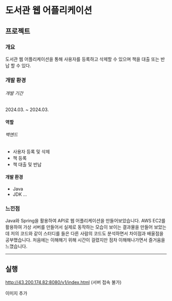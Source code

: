 # 도서관 웹 어플리케이션
## 프로젝트

### 개요
도서관 웹 어플리케이션을 통해 사용자를 등록하고 삭제할 수 있으며 책을 대출 또는 반납 할 수 있다.

### 개발 환경
###### 개발 기간
2024.03. ~ 2024.03.

#### 역할 
###### 백엔드
- 사용자 등록 및 삭제
- 책 등록
- 책 대출 및 반납

#### 개발 환경
- Java
- JDK ...

### 느낀점
Java와 Spring을 활용하여 API로 웹 어플리케이션을 만들어보았습니다. AWS EC2를 활용하여 가상 서버를 만들어서 실제로 동작하는 모습이 보이는 결과물을 만들어 보았는데
저의 코드와 같이 스터디를 들은 다른 사람의 코드도 분석하면서 차이점과 배울점을 공부했습니다. 처음에는 이해해기 위해 시간이 걸렸지만 점차 이해해나가면서 즐거움을 느꼈습니다.

***
## 실행 
<http://43.200.174.82:8080/v1/index.html> (서버 접속 불가) 

이미지 추가
